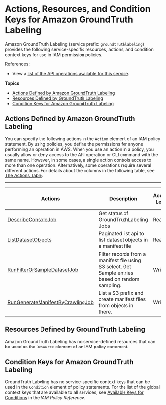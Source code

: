 # Actions, Resources, and Condition Keys for Amazon GroundTruth Labeling<a name="list_amazongroundtruthlabeling"></a>

Amazon GroundTruth Labeling \(service prefix: `groundtruthlabeling`\) provides the following service\-specific resources, actions, and condition context keys for use in IAM permission policies\.

References:
+ View a [list of the API operations available for this service](https://docs.aws.amazon.com/groundtruthlabeling/latest/APIReference/)\.

**Topics**
+ [Actions Defined by Amazon GroundTruth Labeling](#amazongroundtruthlabeling-actions-as-permissions)
+ [Resources Defined by GroundTruth Labeling](#amazongroundtruthlabeling-resources-for-iam-policies)
+ [Condition Keys for Amazon GroundTruth Labeling](#amazongroundtruthlabeling-policy-keys)

## Actions Defined by Amazon GroundTruth Labeling<a name="amazongroundtruthlabeling-actions-as-permissions"></a>

You can specify the following actions in the `Action` element of an IAM policy statement\. By using policies, you define the permissions for anyone performing an operation in AWS\. When you use an action in a policy, you usually allow or deny access to the API operation or CLI command with the same name\. However, in some cases, a single action controls access to more than one operation\. Alternatively, some operations require several different actions\. For details about the columns in the following table, see [The Actions Table](reference_policies_actions-resources-contextkeys.md#actions_table)\.


****  

| Actions | Description | Access Level | Resource Types \(\*required\) | Condition Keys | Dependent Actions | 
| --- | --- | --- | --- | --- | --- | 
|   [ DescribeConsoleJob ](https://docs.aws.amazon.com/groundtruthlabeling/latest/APIReference/API_DescribeConsoleJob.html)  | Get status of GroundTruthLabeling Jobs | Read |  |  |  | 
|   [ ListDatasetObjects ](https://docs.aws.amazon.com/groundtruthlabeling/latest/APIReference/API_ListDatasetObjects.html)  | Paginated list api to list dataset objects in a manifest file | Read |  |  |  | 
|   [ RunFilterOrSampleDatasetJob ](https://docs.aws.amazon.com/groundtruthlabeling/latest/APIReference/API_RunFilterOrSampleDatasetJob.html)  | Filter records from a manifest file using S3 select\. Get Sample entries based on random sampling\. | Write |  |  |  | 
|   [ RunGenerateManifestByCrawlingJob ](https://docs.aws.amazon.com/groundtruthlabeling/latest/APIReference/API_RunGenerateManifestByCrawlingJob.html)  | List a S3 prefix and create manifest files from objects in there\. | Write |  |  |  | 

## Resources Defined by GroundTruth Labeling<a name="amazongroundtruthlabeling-resources-for-iam-policies"></a>

Amazon GroundTruth Labeling has no service\-defined resources that can be used as the `Resource` element of an IAM policy statement\.

## Condition Keys for Amazon GroundTruth Labeling<a name="amazongroundtruthlabeling-policy-keys"></a>

GroundTruth Labeling has no service\-specific context keys that can be used in the `Condition` element of policy statements\. For the list of the global context keys that are available to all services, see [Available Keys for Conditions](reference_policies_condition-keys.html#AvailableKeys) in the *IAM Policy Reference*\.